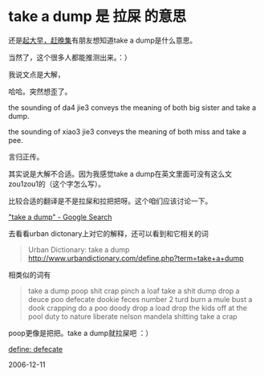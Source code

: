 # take a dump 是 拉屎 的意思

还是[起大早，赶晚集](http://pengyou.rijiben.org/node/892)有朋友想知道take a dump是什么意思。

当然了，这个很多人都能推测出来。：）

我说文点是大解，

哈哈。突然想歪了。

the sounding of da4 jie3 conveys the meaning of both big sister and take a dump.

the sounding of xiao3 jie3 conveys the meaning of both miss and take a pee.

言归正传。

其实说是大解不合适。因为我感觉take a dump在英文里面可没有这么文zou1zou1的（这个字怎么写）。

比较合适的翻译是不是拉屎和拉把把呀。这个咱们应该讨论一下。

["take a dump" - Google Search](http://www.google.com/search?hl=en&lr=&newwindow=1&client=firefox-a&rls=org.mozilla%3Aen-US%3Aofficial&q=%22take+a+dump%22&btnG=Search)

去看看urban dictonary上对它的解释，还可以看到和它相关的词
> Urban Dictionary: take a dump
> http://www.urbandictionary.com/define.php?term=take+a+dump

相类似的词有

> take a dump poop shit crap pinch a loaf take a shit dump drop a deuce poo defecate dookie feces number 2 turd burn a mule bust a dook crapping do a poo doody drop a load drop the kids off at the pool duty to nature liberate nelson mandela shitting take a crap

poop更像是把把。take a dump就拉屎吧 ：）


[define: defecate](http://www.google.com/search?q=define%3A+defecate&start=0&ie=utf-8&oe=utf-8&client=firefox-a&rls=org.mozilla:en-US:official)

2006-12-11
